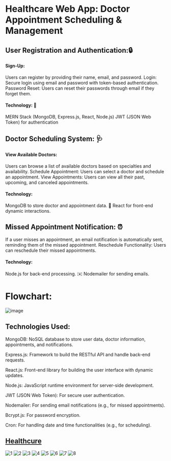# Healthcare Web App: Doctor Appointment Scheduling & Management

## User Registration and Authentication:🔒

#### Sign-Up: 
Users can register by providing their name, email, and password.
Login: Secure login using email and password with token-based authentication.
Password Reset: Users can reset their passwords through email if they forget them.

#### Technology: 📝
MERN Stack (MongoDB, Express.js, React, Node.js)
JWT (JSON Web Token) for authentication



## Doctor Scheduling System: 🩺

#### View Available Doctors: 
Users can browse a list of available doctors based on specialties and availability.
Schedule Appointment: Users can select a doctor and schedule an appointment.
View Appointments: Users can view all their past, upcoming, and canceled appointments.

#### Technology:
MongoDB to store doctor and appointment data. 📅 
React for front-end dynamic interactions.




## Missed Appointment Notification: ⏰
If a user misses an appointment, an email notification is automatically sent, reminding them of the missed appointment.
Reschedule Functionality: Users can reschedule their missed appointments.

#### Technology:
Node.js for back-end processing. ✉️
Nodemailer for sending emails.

# Flowchart:
![image](https://github.com/user-attachments/assets/2de48542-193f-4963-ad56-56889a58f2bb)


## Technologies Used:
MongoDB: NoSQL database to store user data, doctor information, appointments, and notifications.

Express.js: Framework to build the RESTful API and handle back-end requests.

React.js: Front-end library for building the user interface with dynamic updates.

Node.js: JavaScript runtime environment for server-side development.

JWT (JSON Web Token): For secure user authentication.

Nodemailer: For sending email notifications (e.g., for missed appointments).

Bcrypt.js: For password encryption.

Cron: For handling date and time functionalities (e.g., for scheduling).

## [Healthcure](https://healthcuree.netlify.app/)
![1](https://github.com/user-attachments/assets/4314bf2b-e75d-4f2a-9677-b2548eca404e)
![2](https://github.com/user-attachments/assets/657c3662-a77a-47b8-b087-5028e53dc3a0)
![3](https://github.com/user-attachments/assets/116f3f60-6f9b-41c8-87db-7e42b8895bde)
![4](https://github.com/user-attachments/assets/f7e695c3-ccea-4772-a12d-485208ce9218)
![5](https://github.com/user-attachments/assets/4e1c9884-af4b-4ae5-9bad-64f6f3d741da)
![6](https://github.com/user-attachments/assets/52732b94-bed9-48d2-9695-a479da136f75)
![7](https://github.com/user-attachments/assets/6e3829c0-b599-4f48-986e-b26a39b5e189)
![8](https://github.com/user-attachments/assets/11a8504c-93f3-47d7-98e0-4dab9d0c0db0)


